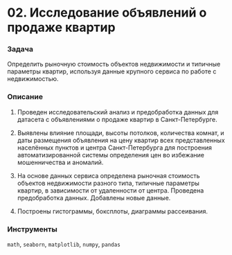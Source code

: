 # 02. Исследование объявлений о продаже квартир

### Задача

Определить рыночную стоимость объектов недвижимости и типичные параметры квартир, используя данные крупного сервиса по работе с недвижимостью.

### Описание

1. Проведен исследовательский анализ и предобработка данных для датасета с объявлениями о продаже квартир в Санкт-Петербурге. 

2. Выявлены влияние площади, высоты потолков, количества комнат, и даты размещения объявления на цену квартир всех представленных населённых пунктов и центра Санкт-Петербурга для построения автоматизированной системы определения цен во избежание мошенничества и аномалий.

4. На основе данных сервиса определена рыночная стоимость объектов недвижимости разного типа, типичные параметры квартир, в зависимости от удаленности от центра. Проведена предобработка данных. Добавлены новые данные.

5. Построены гистограммы, боксплоты, диаграммы рассеивания.

### Инструменты
`math`, `seaborn`, `matplotlib`, `numpy`, `pandas`
